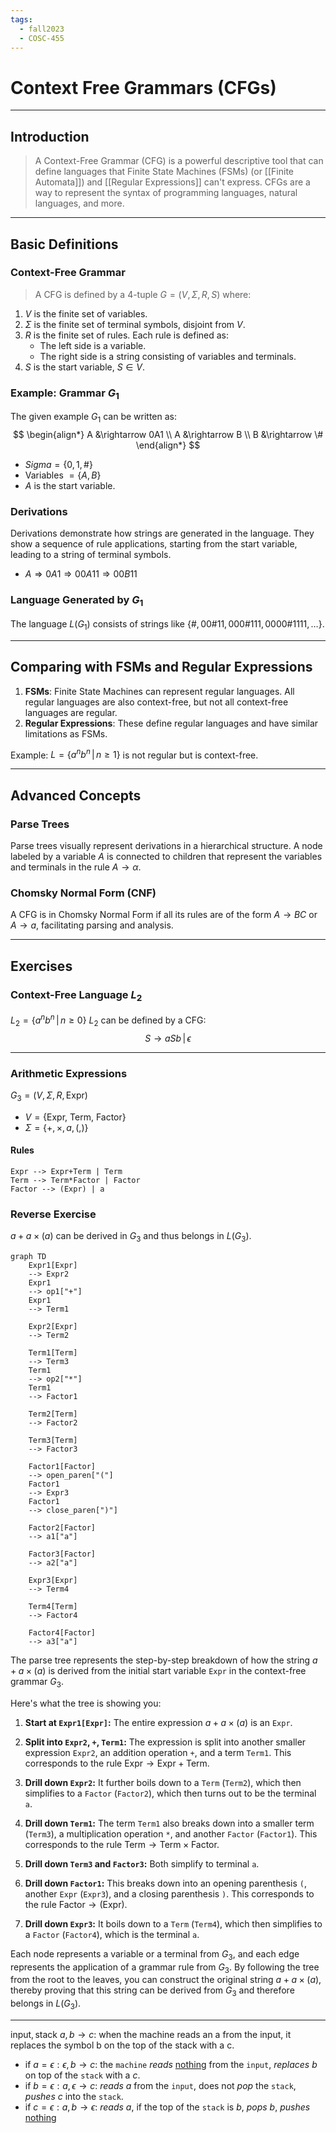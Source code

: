 ```yaml
---
tags:
  - fall2023
  - COSC-455
---
```

# Context Free Grammars (CFGs)
---
## Introduction
> A Context-Free Grammar (CFG) is a powerful descriptive tool that can define languages that Finite State Machines (FSMs) (or [[Finite Automata]]) and [[Regular Expressions]] can't express. CFGs are a way to represent the syntax of programming languages, natural languages, and more.

---

## Basic Definitions
### Context-Free Grammar
> A CFG is defined by a 4-tuple $G = (V, \Sigma, R, S)$ where:
1. $V$ is the finite set of variables.
2. $\Sigma$ is the finite set of terminal symbols, disjoint from $V$.
3. $R$ is the finite set of rules. Each rule is defined as:
    - The left side is a variable.
    - The right side is a string consisting of variables and terminals.
4. $S$ is the start variable, $S \in V$.

### Example: Grammar $G_1$
The given example $G_1$ can be written as:
$$
\begin{align*}
	A &\rightarrow 0A1 \\
	A &\rightarrow B \\
	B &\rightarrow \#
\end{align*}
$$
- $Sigma = \{0, 1, \#\}$
- Variables $= \{A, B\}$
- $A$ is the start variable.

### Derivations
Derivations demonstrate how strings are generated in the language. They show a sequence of rule applications, starting from the start variable, leading to a string of terminal symbols.
- $A \Rightarrow 0A1 \Rightarrow 00A11 \Rightarrow 00B11$

### Language Generated by $G_1$
The language $L(G_1)$ consists of strings like $\{\#, 00\#11, 000\#111, 0000\#1111, \ldots\}$.

---

## Comparing with FSMs and Regular Expressions
1. **FSMs**: Finite State Machines can represent regular languages. All regular languages are also context-free, but not all context-free languages are regular.
2. **Regular Expressions**: These define regular languages and have similar limitations as FSMs.

Example: $L = \{a^nb^n \,|\, n \ge 1\}$ is not regular but is context-free.

---

## Advanced Concepts
### Parse Trees
Parse trees visually represent derivations in a hierarchical structure. A node labeled by a variable $A$ is connected to children that represent the variables and terminals in the rule $A \rightarrow \alpha$.

### Chomsky Normal Form (CNF)
A CFG is in Chomsky Normal Form if all its rules are of the form $A \rightarrow BC$ or $A \rightarrow a$, facilitating parsing and analysis.

---

## Exercises
### Context-Free Language $L_2$
$L_2 = \{a^nb^n \,|\, n \ge 0\}$
$L_2$ can be defined by a CFG:
$$
S \rightarrow aSb \,|\, \epsilon
$$

---

### Arithmetic Expressions
$G_3 = (V, \Sigma, R, \text{Expr})$
- $V = \{\text{Expr, Term, Factor}\}$
- $\Sigma = \{+, \times, a, (, )\}$

#### Rules

```
Expr --> Expr+Term | Term
Term --> Term*Factor | Factor
Factor --> (Expr) | a
```

### Reverse Exercise
$a + a \times (a)$ can be derived in $G_3$ and thus belongs in $L(G_3)$.

```mermaid
graph TD
    Expr1[Expr]
    --> Expr2
    Expr1
    --> op1["+"]
    Expr1
    --> Term1
    
    Expr2[Expr]
    --> Term2
    
    Term1[Term]
    --> Term3
    Term1
    --> op2["*"]
    Term1
    --> Factor1
    
    Term2[Term]
    --> Factor2
    
    Term3[Term]
    --> Factor3
    
    Factor1[Factor]
    --> open_paren["("]
    Factor1
    --> Expr3
    Factor1
    --> close_paren[")"]
    
    Factor2[Factor]
    --> a1["a"]
    
    Factor3[Factor]
    --> a2["a"]
    
    Expr3[Expr]
    --> Term4
    
    Term4[Term]
    --> Factor4
    
    Factor4[Factor]
    --> a3["a"]

```

The parse tree represents the step-by-step breakdown of how the string $a + a \times (a)$ is derived from the initial start variable `Expr` in the context-free grammar $G_3$.

Here's what the tree is showing you:

1. **Start at `Expr1[Expr]`:** The entire expression $a + a \times (a)$ is an `Expr`.

2. **Split into `Expr2`, `+`, `Term1`:** The expression is split into another smaller expression `Expr2`, an addition operation `+`, and a term `Term1`. This corresponds to the rule $\text{Expr} \rightarrow \text{Expr} + \text{Term}$.

3. **Drill down `Expr2`:** It further boils down to a `Term` (`Term2`), which then simplifies to a `Factor` (`Factor2`), which then turns out to be the terminal `a`.

4. **Drill down `Term1`:** The term `Term1` also breaks down into a smaller term (`Term3`), a multiplication operation `*`, and another `Factor` (`Factor1`). This corresponds to the rule $\text{Term} \rightarrow \text{Term} \times \text{Factor}$.

5. **Drill down `Term3` and `Factor3`:** Both simplify to terminal `a`.

6. **Drill down `Factor1`:** This breaks down into an opening parenthesis `(`, another `Expr` (`Expr3`), and a closing parenthesis `)`. This corresponds to the rule $\text{Factor} \rightarrow ( \text{Expr} )$.

7. **Drill down `Expr3`:** It boils down to a `Term` (`Term4`), which then simplifies to a `Factor` (`Factor4`), which is the terminal `a`.

Each node represents a variable or a terminal from $G_3$, and each edge represents the application of a grammar rule from $G_3$. By following the tree from the root to the leaves, you can construct the original string $a + a \times (a)$, thereby proving that this string can be derived from $G_3$ and therefore belongs in $L(G_3)$.

---

$\text{input}, \text{stack}$
$a, b \rightarrow c$: when the machine reads an a from the input, it replaces the symbol b on the top of the stack with a c.

- if $a=\epsilon : \epsilon, b \rightarrow c$: the `machine` *reads* <u>nothing</u> from the `input`, *replaces* $b$ on top of the `stack` with a $c$.
- if $b=\epsilon: a, \epsilon \rightarrow c$: *reads* $a$ from the `input`, does not *pop* the `stack`, *pushes* $c$ into the `stack`.
- if $c = \epsilon : a, b \rightarrow \epsilon$: *reads* $a$, if the top of the `stack` is $b$, *pops* $b$, *pushes* <u>nothing</u> 